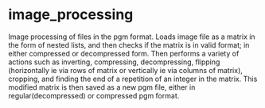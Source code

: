 # image_processing
Image processing of files in the pgm format.
Loads image file as a matrix in the form of nested lists, and then checks if the matrix is in valid format; in either compressed or decompressed form. 
Then performs a variety of actions such as inverting, compressing, decompressing, flipping (horizontally ie via rows of matrix or vertically ie via columns of matrix), cropping, and finding the end of a repetition of an integer in the matrix. This modified matrix is then saved as a new pgm file, either in regular(decompressed) or compressed pgm format.
